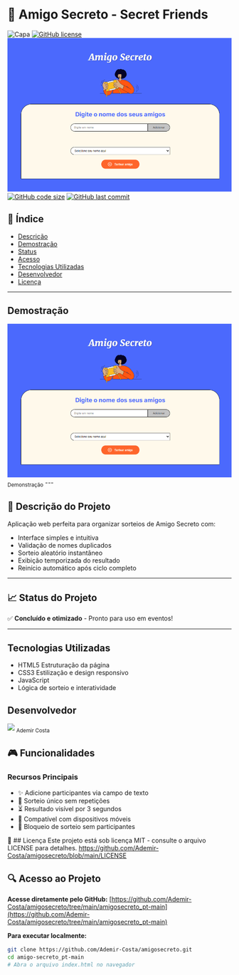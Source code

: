 # 🎅 Amigo Secreto - Secret Friends

![Capa](https://raw.githubusercontent.com/Ademir-Costa/amigosecreto.git/assets/amigo-secreto.png)
[![GitHub license](https://img.shields.io/github/license/Ademir-Costa/amigosecreto.git)](https://github.com/Ademir-Costa/amigosecreto/blob/main/LICENSE)
[![Demonstração](https://github.com/Ademir-Costa/amigosecreto/blob/main/assets/demo.png)](https://github.com/Ademir-Costa/amigosecreto/blob/main/assets/demo.png)
[![GitHub code size](https://img.shields.io/github/languages/code-size/Ademir-Costa/amigosecreto)](https://github.com/Ademir-Costa/amigosecreto/tree/main/amigosecreto_pt-main)
[![GitHub last commit](https://img.shields.io/github/last-commit/Ademir-Costa/amigosecreto)](https://github.com/Ademir-Costa/amigosecreto/commits/main)

## 📑 Índice
- [Descrição](#-descrição-do-projeto)
- [Demostração](#-Demonstração)
- [Status](#-status-do-projeto)
- [Acesso](#-acesso-ao-projeto)
- [Tecnologias Utilizadas](#-Tecnologias-Utilizadas)
- [Desenvolvedor](#-Desenvolvedora)
- [Licença](#-licença)

---
## Demostração
<img src="https://github.com/Ademir-Costa/amigosecreto/blob/main/assets/demo.png" widrh=80>
<sub>Demonstração</sub>
---

## 🚀 Descrição do Projeto
Aplicação web perfeita para organizar sorteios de Amigo Secreto com:
- Interface simples e intuitiva
- Validação de nomes duplicados
- Sorteio aleatório instantâneo
- Exibição temporizada do resultado
- Reinício automático após ciclo completo

---

## 📈 Status do Projeto
✅ **Concluído e otimizado** - Pronto para uso em eventos!

---
## Tecnologias Utilizadas

- HTML5	Estruturação da página
- CSS3	Estilização e design responsivo
- JavaScript	
- Lógica de sorteio e interatividade

## Desenvolvedor
<img src="https://github.com/Ademir-Costa.png" width=115>
<sub>Ademir Costa</sub>

## 🎮 Funcionalidades

### Recursos Principais
- ✨ Adicione participantes via campo de texto
- 🎲 Sorteio único sem repetições
- ⏳ Resultado visível por 3 segundos
- 📱 Compatível com dispositivos móveis
- 🚫 Bloqueio de sorteio sem participantes

📜 ## Licença
Este projeto está sob licença MIT - consulte o arquivo LICENSE para detalhes.
https://github.com/Ademir-Costa/amigosecreto/blob/main/LICENSE


## 🔍 Acesso ao Projeto
**Acesse diretamente pelo GitHub:**
[https://github.com/Ademir-Costa/amigosecreto/tree/main/amigosecreto_pt-main](https://github.com/Ademir-Costa/amigosecreto/tree/main/amigosecreto_pt-main)

**Para executar localmente:**
```bash
git clone https://github.com/Ademir-Costa/amigosecreto.git
cd amigo-secreto_pt-main
# Abra o arquivo index.html no navegador

